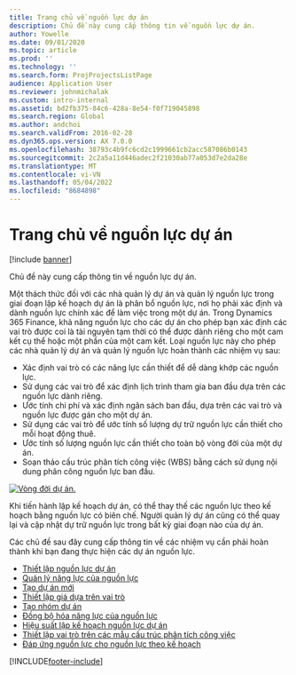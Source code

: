 ```yaml
---
title: Trang chủ về nguồn lực dự án
description: Chủ đề này cung cấp thông tin về nguồn lực dự án.
author: Yowelle
ms.date: 09/01/2020
ms.topic: article
ms.prod: ''
ms.technology: ''
ms.search.form: ProjProjectsListPage
audience: Application User
ms.reviewer: johnmichalak
ms.custom: intro-internal
ms.assetid: bd2fb375-84c6-428a-8e54-f0f719045898
ms.search.region: Global
ms.author: andchoi
ms.search.validFrom: 2016-02-28
ms.dyn365.ops.version: AX 7.0.0
ms.openlocfilehash: 38793c4b9fc6cd2c1999661cb2acc587086b0143
ms.sourcegitcommit: 2c2a5a11d446adec2f21030ab77a053d7e2da28e
ms.translationtype: MT
ms.contentlocale: vi-VN
ms.lasthandoff: 05/04/2022
ms.locfileid: "8684898"
---
```

# <a name="project-resourcing-home-page"></a>Trang chủ về nguồn lực dự án

[!include [banner](../includes/banner.md)]

Chủ đề này cung cấp thông tin về nguồn lực dự án.

Một thách thức đối với các nhà quản lý dự án và quản lý nguồn lực trong giai đoạn lập kế hoạch dự án là phân bổ nguồn lực, nơi họ phải xác định và dành nguồn lực chính xác để làm việc trong một dự án. Trong Dynamics 365 Finance, khả năng nguồn lực cho các dự án cho phép bạn xác định các vai trò được coi là tài nguyên tạm thời có thể được dành riêng cho một cam kết cụ thể hoặc một phần của một cam kết. Loại nguồn lực này cho phép các nhà quản lý dự án và quản lý nguồn lực hoàn thành các nhiệm vụ sau:

- Xác định vai trò có các năng lực cần thiết để dễ dàng khớp các nguồn lực.
- Sử dụng các vai trò để xác định lịch trình tham gia ban đầu dựa trên các nguồn lực dành riêng.
- Ước tính chi phí và xác định ngân sách ban đầu, dựa trên các vai trò và nguồn lực được gán cho một dự án.
- Sử dụng các vai trò để ước tính số lượng dự trữ nguồn lực cần thiết cho mỗi hoạt động thuê.
- Ước tính số lượng nguồn lực cần thiết cho toàn bộ vòng đời của một dự án.
- Soạn thảo cấu trúc phân tích công việc (WBS) bằng cách sử dụng nội dung phân công nguồn lực ban đầu.

[![Vòng đời dự án.](./media/projectresourcing02-1024x812.jpg)](./media/projectresourcing02.jpg)

Khi tiến hành lập kế hoạch dự án, có thể thay thế các nguồn lực theo kế hoạch bằng nguồn lực có biên chế. Người quản lý dự án cũng có thể quay lại và cập nhật dự trữ nguồn lực trong bất kỳ giai đoạn nào của dự án.

Các chủ đề sau đây cung cấp thông tin về các nhiệm vụ cần phải hoàn thành khi bạn đang thực hiện các dự án nguồn lực.

- [Thiết lập nguồn lực dự án](set-up-project-resources.md)
- [Quản lý năng lực của nguồn lực](manage-resource-competencies.md)
- [Tạo dự án mới](create-new-project.md)
- [Thiết lập giá dựa trên vai trò](set-up-role-based-pricing.md)
- [Tạo nhóm dự án](create-project-team.md)
- [Đồng bộ hóa năng lực của nguồn lực](synchronize-resource-capacity.md)
- [Hiệu suất lập kế hoạch nguồn lực dự án](project-scheduling-performance.md)
- [Thiết lập vai trò trên các mẫu cấu trúc phân tích công việc](set-up-roles-wbs-template.md)
- [Đáp ứng nguồn lực cho nguồn lực theo kế hoạch](resource-fulfillment-planned-resources.md)


[!INCLUDE[footer-include](../includes/footer-banner.md)]